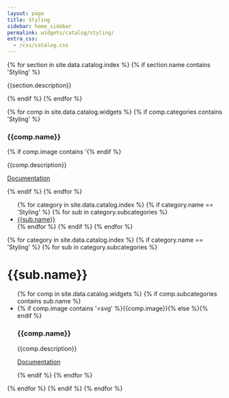```yaml
---
layout: page
title: Styling
sidebar: home_sidebar
permalink: widgets/catalog/styling/
extra_css:
  - /css/catalog.css
---
```


<div class="catalog">
{% for section in site.data.catalog.index %}
 {% if section.name contains 'Styling' %}
 <div class="category-description"><p>{{section.description}}</p></div>
 {% endif %}
{% endfor %}


{% for comp in site.data.catalog.widgets %}
 {% if comp.categories contains 'Styling' %}
 <div class="catalog-entry">
  <h3>{{comp.name}}</h3>
  {% if comp.image contains '<svg' %}{{comp.image}}{% else %}<img alt="" src="{{comp.image}}" />{% endif %}
  <p> {{comp.description}} </p>
  <p><a href="{{comp.link}}">Documentation</a></p><div class="clear"></div>
 </div>
 {% endif %}
{% endfor %}

<ul>
{% for category in site.data.catalog.index %}
   {% if category.name == 'Styling' %}
    {% for sub in category.subcategories %}
        <a href="#{{sub.name}}"><li>{{sub.name}}</li></a>
    {% endfor %}
   {% endif %}
{% endfor %}
</ul>


{% for category in site.data.catalog.index %}
   {% if category.name == 'Styling' %}
    {% for sub in category.subcategories %}
        <h1 id="{{sub.name}}">{{sub.name}}</h1>
        <ul class="cards">
        {% for comp in site.data.catalog.widgets %}
         {% if comp.subcategories contains sub.name %}
         <li class="cards__item">
             <div class="catalog-entry" >
                  {% if comp.image contains '<svg' %}{{comp.image}}{% else %}<img alt="" src="{{comp.image}}" />{% endif %}
                  <h3>{{comp.name}}</h3>
                  <p> {{comp.description}} </p>
                  <p><a href="{{comp.link}}">Documentation</a></p><div class="clear"></div>
                 </div>
             </li>
         {% endif %}
        {% endfor %}
        </ul>
    {% endfor %}
   {% endif %}
{% endfor %}
</div>